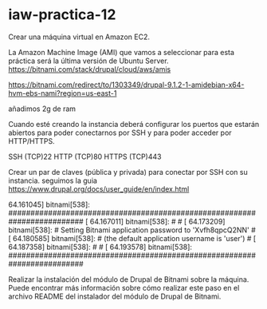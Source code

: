 # iaw-practica-12

Crear una máquina virtual en Amazon EC2.

La Amazon Machine Image (AMI) que vamos a seleccionar para esta práctica será la última versión de Ubuntu Server.
https://bitnami.com/stack/drupal/cloud/aws/amis

https://bitnami.com/redirect/to/1303349/drupal-9.1.2-1-amidebian-x64-hvm-ebs-nami?region=us-east-1

 añadimos 2g de ram
 
Cuando esté creando la instancia deberá configurar los puertos que estarán abiertos para poder conectarnos por SSH y para poder acceder por HTTP/HTTPS.

SSH (TCP)22
HTTP (TCP)80
HTTPS (TCP)443

Crear un par de claves (pública y privada) para conectar por SSH con su instancia.
seguimos la guia 
https://www.drupal.org/docs/user_guide/en/index.html

64.161045] bitnami[538]: #########################################################################
[   64.167011] bitnami[538]: #                                                                       #
[   64.173209] bitnami[538]: #        Setting Bitnami application password to 'Xvfh8qpcQ2NN'         #
[   64.180585] bitnami[538]: #        (the default application username is 'user')                   #
[   64.187358] bitnami[538]: #                                                                       #
[   64.193578] bitnami[538]: #########################################################################

Realizar la instalación del módulo de Drupal de Bitnami sobre la máquina. Puede encontrar más información sobre cómo realizar este paso en el archivo README del instalador del módulo de Drupal de Bitnami.
